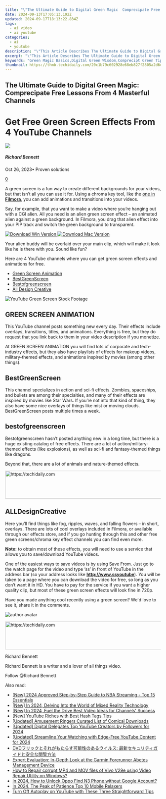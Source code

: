 ```yaml
---
title: "\"The Ultimate Guide to Digital Green Magic  Comprecipate Free Lessons From 4 Masterful Channels for 2024\""
date: 2024-09-13T17:05:13.192Z
updated: 2024-09-17T18:13:22.834Z
tags:
  - ai video
  - ai youtube
categories:
  - ai
  - youtube
description: "\"This Article Describes The Ultimate Guide to Digital Green Magic: Comprecipate Free Lessons From 4 Masterful Channels for 2024\""
excerpt: "\"This Article Describes The Ultimate Guide to Digital Green Magic: Comprecipate Free Lessons From 4 Masterful Channels for 2024\""
keywords: "Green Magic Basics,Digital Green Wisdom,Comprecipt Green Tips,Free Green Magic Lessons,Mastery in Green Tech,Channelless Green Secrets,Ultimate Green Methods"
thumbnail: https://thmb.techidaily.com/20c1b79c602928e68eb827f2805a2d6c02102230fc6f02657f8a03a2a51b45e9.jpg
---
```


## The Ultimate Guide to Digital Green Magic: Comprecipate Free Lessons From 4 Masterful Channels

# Get Free Green Screen Effects From 4 YouTube Channels
![](https://images.wondershare.com/filmora/article-images/richard-bennett.jpg)

##### Richard Bennett

 Oct 26, 2023• Proven solutions

[0](#commentsBoxSeoTemplate)

A green screen is a fun way to create different backgrounds for your videos, but that isn’t all you can use it for. Using a chroma key tool, like the [one in **Filmora**](https://tools.techidaily.com/wondershare/filmora/download/), you can add animations and transitions into your videos.

Say, for example, that you want to make a video where you’re hanging out with a CGI alien. All you need is an alien green screen effect – an animated alien against a green background. In Filmora, you drag that alien effect into your PIP track and switch the green background to transparent.

[![Download Win Version](https://images.wondershare.com/filmora/guide/download-btn-win.jpg) ](https://tools.techidaily.com/wondershare/filmora/download/) [![Download Mac Version](https://images.wondershare.com/filmora/guide/download-btn-mac.jpg) ](https://tools.techidaily.com/wondershare/filmora/download/)

Your alien buddy will be overlaid over your main clip, which will make it look like he is there with you. Sound like fun?

Here are 4 YouTube channels where you can get green screen effects and animations for free.

* [Green Screen Animation](#animation)
* [BestGreenScreen](#best)
* [Bestofgreenscreen](#bestof)
* [All Design Creative](#alldesign)

![YouTube Green Screen Stock Footage](https://images.wondershare.com/filmora/article-images/free-green-screen-effects.jpg)

## GREEN SCREEN ANIMATION

This YouTube channel posts something new every day. Their effects include overlays, transitions, titles, and animations. Everything is free, but they do request that you link back to them in your video description if you monetize.

At GREEN SCREEN ANIMATION you will find lots of corporate and tech-industry effects, but they also have playlists of effects for makeup videos, military-themed effects, and animations inspired by movies (among other things).

## BestGreenScreen

This channel specializes in action and sci-fi effects. Zombies, spaceships, and bullets are among their specialties, and many of their effects are inspired by movies like Star Wars. If you’re not into that kind of thing, they also have some nice overlays of things like mist or moving clouds. BestGreenScreen posts multiple times a week.

## bestofgreenscreen

Bestofgreenscreen hasn’t posted anything new in a long time, but there is a huge existing catalog of free effects. There are a lot of action/military-themed effects (like explosions), as well as sci-fi and fantasy-themed things like dragons.

Beyond that, there are a lot of animals and nature-themed effects.

<!-- affiliate ads begin -->
<a href="https://unicoeye.pxf.io/c/5597632/2134496/18498" target="_top" id="2134496">
  <img src="//a.impactradius-go.com/display-ad/18498-2134496" border="0" alt="https://techidaily.com" width="728" height="90"/>
</a>
<img height="0" width="0" src="https://unicoeye.pxf.io/i/5597632/2134496/18498" style="position:absolute;visibility:hidden;" border="0" />
<!-- affiliate ads end -->

## ALLDesignCreative

Here you’ll find things like fog, ripples, waves, and falling flowers – in short, overlays. There are lots of cool overlays included in Filmora, or available through our effects store, and if you go hunting through this and other free green screens/chroma key effect channels you can find even more.

**Note:** to obtain most of these effects, you will need to use a service that allows you to save/download YouTube videos.

One of the easiest ways to save videos is by using Save From. Just go to the watch page for the video and type ‘ss’ in front of YouTube in the address bar (so your address looks like **<http://www.ssyoutube>**). You will be taken to a page where you can download the video for free, so long as you don’t want it in HD. You have to pay for the service if you want a higher quality clip, but most of these green screen effects will look fine in 720p.

Have you made anything cool recently using a green screen? We'd love to see it, share it in the comments.

![author avatar](https://images.wondershare.com/filmora/article-images/richard-bennett.jpg)

<!-- affiliate ads begin -->
<a href="https://united.elfm.net/c/5597632/2139563/4704" target="_top" id="2139563">
  <img src="//a.impactradius-go.com/display-ad/4704-2139563" border="0" alt="https://techidaily.com" width="728" height="90"/>
</a>
<img height="0" width="0" src="https://united.elfm.net/i/5597632/2139563/4704" style="position:absolute;visibility:hidden;" border="0" />
<!-- affiliate ads end -->

Richard Bennett

Richard Bennett is a writer and a lover of all things video.

Follow @Richard Bennett

<ins class="adsbygoogle"
     style="display:block"
     data-ad-format="autorelaxed"
     data-ad-client="ca-pub-7571918770474297"
     data-ad-slot="1223367746"></ins>

<ins class="adsbygoogle"
     style="display:block"
     data-ad-client="ca-pub-7571918770474297"
     data-ad-slot="8358498916"
     data-ad-format="auto"
     data-full-width-responsive="true"></ins>

<span class="atpl-alsoreadstyle">Also read:</span>
<div><ul>
<li><a href="https://article-tips.techidaily.com/new-2024-approved-step-by-step-guide-to-nba-streaming-top-15-essentials/"><u>[New] 2024 Approved Step-by-Step Guide to NBA Streaming - Top 15 Essentials</u></a></li>
<li><a href="https://fox-cloud.techidaily.com/new-in-2024-delving-into-the-world-of-mixed-reality-technology/"><u>[New] In 2024, Delving Into the World of Mixed Reality Technology</u></a></li>
<li><a href="https://youtube-blog.techidaily.com/n-2024-fuel-the-drive-best-video-ideas-for-channels-success/"><u>[New] In 2024, Fuel the Drive Best Video Ideas for Channels' Success</u></a></li>
<li><a href="https://youtube-blog.techidaily.com/outube-riches-with-best-hash-tags-tips/"><u>[New] YouTube Riches with Best Hash Tags Tips</u></a></li>
<li><a href="https://extra-information.techidaily.com/updated-amusement-ringers-curated-list-of-comical-downloads/"><u>[Updated] Amusement Ringers Curated List of Comical Downloads</u></a></li>
<li><a href="https://youtube-blog.techidaily.com/ed-digital-delegates-top-youtube-creators-by-followers-for-2024/"><u>[Updated] Digital Delegates Top YouTube Creators by Followers for 2024</u></a></li>
<li><a href="https://youtube-blog.techidaily.com/ed-streamline-your-watching-with-edge-free-youtube-content-for-2024/"><u>[Updated] Streamline Your Watching with Edge-Free YouTube Content for 2024</u></a></li>
<li><a href="https://tech-revival.techidaily.com/1725289675874-dvd/"><u>DVDフリックとそれがもたらす可能性のあるウイルス: 最新セキュリティガイドと安全な閲覧方法</u></a></li>
<li><a href="https://buynow-reviews.techidaily.com/expert-evaluation-in-depth-look-at-the-garmin-forerunner-abetes-management-device/"><u>Expert Evaluation: In-Depth Look at the Garmin Forerunner Abetes Management Device</u></a></li>
<li><a href="https://blog-min.techidaily.com/how-to-repair-corrupt-mp4-and-mov-files-of-vivo-v29e-using-video-repair-utility-on-windows-by-stellar-video-repair-mobile-video-repair/"><u>How to Repair corrupt MP4 and MOV files of Vivo V29e using Video Repair Utility on Windows?</u></a></li>
<li><a href="https://android-unlock.techidaily.com/in-2024-how-to-unlock-oppo-find-n3-phone-without-google-account-by-drfone-android/"><u>In 2024, How to Unlock Oppo Find N3 Phone without Google Account?</u></a></li>
<li><a href="https://screen-activity-recording.techidaily.com/in-2024-the-peak-of-patience-top-10-mobile-relaxers/"><u>In 2024, The Peak of Patience Top 10 Mobile Relaxers</u></a></li>
<li><a href="https://discover-help.techidaily.com/turn-off-autoplay-on-youtube-with-these-three-straightforward-tips/"><u>Turn Off Autoplay on YouTube with These Three Straightforward Tips</u></a></li>
</ul></div>

